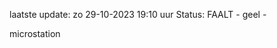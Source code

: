 laatste update: 
zo 29-10-2023 19:10   uur 
Status: FAALT - geel - 
<div class="service Y">microstation</div>